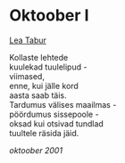 # Oktoober I

[Lea Tabur](./)

Kollaste lehtede  
kuulekad tuulelipud -  
viimased,  
enne, kui jälle kord  
aasta saab täis.  
Tardumus välises maailmas -  
pöördumus sissepoole -  
oksad kui otsivad tundlad  
tuultele räsida jäid.

_oktoober 2001_

